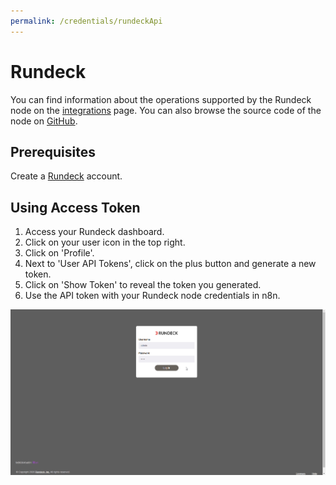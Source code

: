 ```yaml
---
permalink: /credentials/rundeckApi
---
```


# Rundeck

You can find information about the operations supported by the Rundeck node on the [integrations](https://n8n.io/integrations/n8n-nodes-base.rundeck) page. You can also browse the source code of the node on [GitHub](https://github.com/n8n-io/n8n/tree/master/packages/nodes-base/nodes/Rundeck).

## Prerequisites

Create a [Rundeck](https://www.rundeck.com/) account.

## Using Access Token

1. Access your Rundeck dashboard.
2. Click on your user icon in the top right.
3. Click on 'Profile'.
4. Next to 'User API Tokens', click on the plus button and generate a new token.
5. Click on 'Show Token' to reveal the token you generated.
5. Use the API token with your Rundeck node credentials in n8n.

![Getting Rundeck credentials](./using-access-token.gif)
